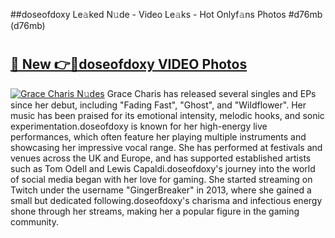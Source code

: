 ##doseofdoxy Le𝚊ked N𝚞de - Video Le𝚊ks - Hot Onlyf𝚊ns Photos #d76mb (d76mb)

# <h2><a href="https://mediaupload.pro?title=doseofdoxy&ref=9FEB">🔗 New 👉🔴doseofdoxy VIDEO Photos</a></h2>

[![Grace Charis N𝚞des](https://i.imgur.com/rIISA9y.gif)](https://mediaupload.pro?title=doseofdoxy&ref=9FEB)
Grace Charis has released several singles and EPs since her debut, including "Fading Fast", "Ghost", and "Wildflower". Her music has been praised for its emotional intensity, melodic hooks, and sonic experimentation.doseofdoxy is known for her high-energy live performances, which often feature her playing multiple instruments and showcasing her impressive vocal range. She has performed at festivals and venues across the UK and Europe, and has supported established artists such as Tom Odell and Lewis Capaldi.doseofdoxy's journey into the world of social media began with her love for gaming. She started streaming on Twitch under the username "GingerBreaker" in 2013, where she gained a small but dedicated following.doseofdoxy's charisma and infectious energy shone through her streams, making her a popular figure in the gaming community.